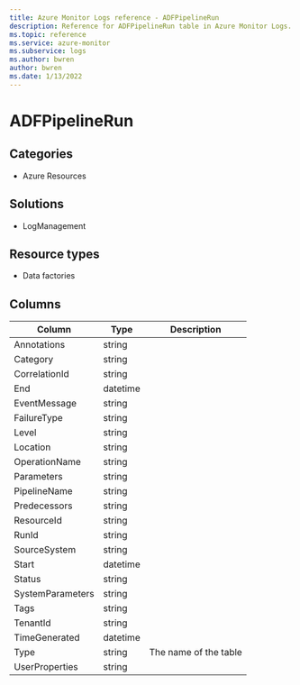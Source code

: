 ```yaml
---
title: Azure Monitor Logs reference - ADFPipelineRun
description: Reference for ADFPipelineRun table in Azure Monitor Logs.
ms.topic: reference
ms.service: azure-monitor
ms.subservice: logs
ms.author: bwren
author: bwren
ms.date: 1/13/2022
---
```


# ADFPipelineRun

 

## Categories

- Azure Resources
## Solutions

- LogManagement
## Resource types

- Data factories




## Columns

| Column | Type | Description |
| --- | --- | --- |
| Annotations | string |  |
| Category | string |  |
| CorrelationId | string |  |
| End | datetime |  |
| EventMessage | string |  |
| FailureType | string |  |
| Level | string |  |
| Location | string |  |
| OperationName | string |  |
| Parameters | string |  |
| PipelineName | string |  |
| Predecessors | string |  |
| ResourceId | string |  |
| RunId | string |  |
| SourceSystem | string |  |
| Start | datetime |  |
| Status | string |  |
| SystemParameters | string |  |
| Tags | string |  |
| TenantId | string |  |
| TimeGenerated | datetime |  |
| Type | string | The name of the table |
| UserProperties | string |  |

